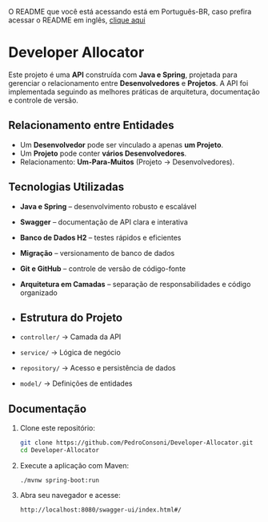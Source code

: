 O README que você está acessando está em Português-BR, caso prefira acessar o README em inglês, [clique aqui](README.md)

# Developer Allocator

Este projeto é uma **API** construída com **Java e Spring**, projetada para gerenciar o relacionamento entre **Desenvolvedores** e **Projetos**.
A API foi implementada seguindo as melhores práticas de arquitetura, documentação e controle de versão.

## Relacionamento entre Entidades
- Um **Desenvolvedor** pode ser vinculado a apenas **um Projeto**.
- Um **Projeto** pode conter **vários Desenvolvedores**.
- Relacionamento: **Um-Para-Muitos** (Projeto → Desenvolvedores).

## Tecnologias Utilizadas
- **Java e Spring** – desenvolvimento robusto e escalável
- **Swagger** – documentação de API clara e interativa
- **Banco de Dados H2** – testes rápidos e eficientes
- **Migração** – versionamento de banco de dados
- **Git e GitHub** – controle de versão de código-fonte
- **Arquitetura em Camadas** – separação de responsabilidades e código organizado

- ## Estrutura do Projeto
- `controller/` → Camada da API
- `service/` → Lógica de negócio
- `repository/` → Acesso e persistência de dados
- `model/` → Definições de entidades

## Documentação
1. Clone este repositório:
   ```bash
   git clone https://github.com/PedroConsoni/Developer-Allocator.git
   cd Developer-Allocator
   ```
2. Execute a aplicação com Maven:
      ```
      ./mvnw spring-boot:run
      ```
3. Abra seu navegador e acesse:
   ```
   http://localhost:8080/swagger-ui/index.html#/
   ```

